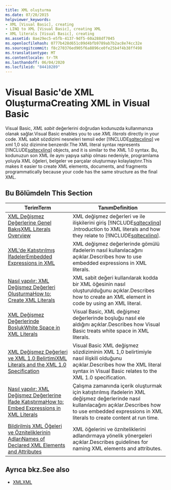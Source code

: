 ```yaml
---
title: XML oluşturma
ms.date: 07/20/2015
helpviewer_keywords:
- XML [Visual Basic], creating
- LINQ to XML [Visual Basic], creating XML
- XML literals [Visual Basic], creating
ms.assetid: 8ae29ec5-e5fb-4137-9df5-60a288df7045
ms.openlocfilehash: 0777b428d651c09d4bfb9789ab7b2ac8e74cc32e
ms.sourcegitcommit: f8c270376ed905f6a8896ce0fe25b4f4b38ff498
ms.translationtype: MT
ms.contentlocale: tr-TR
ms.lasthandoff: 06/04/2020
ms.locfileid: "84410289"
---
```

# <a name="creating-xml-in-visual-basic"></a><span data-ttu-id="d30ca-102">Visual Basic'de XML Oluşturma</span><span class="sxs-lookup"><span data-stu-id="d30ca-102">Creating XML in Visual Basic</span></span>
<span data-ttu-id="d30ca-103">Visual Basic, *XML sabit* değerlerini doğrudan kodunuzda kullanmanıza olanak sağlar.</span><span class="sxs-lookup"><span data-stu-id="d30ca-103">Visual Basic enables you to use *XML literals* directly in your code.</span></span> <span data-ttu-id="d30ca-104">XML sabit sözdizimi nesneleri temsil eder [!INCLUDE[sqltecxlinq](~/includes/sqltecxlinq-md.md)] ve xml 1,0 söz dizimine benzerdir.</span><span class="sxs-lookup"><span data-stu-id="d30ca-104">The XML literal syntax represents [!INCLUDE[sqltecxlinq](~/includes/sqltecxlinq-md.md)] objects, and it is similar to the XML 1.0 syntax.</span></span> <span data-ttu-id="d30ca-105">Bu, kodunuzun son XML ile aynı yapıya sahip olması nedeniyle, programlama yoluyla XML öğeleri, belgeler ve parçalar oluşturmayı kolaylaştırır.</span><span class="sxs-lookup"><span data-stu-id="d30ca-105">This makes it easier to create XML elements, documents, and fragments programmatically because your code has the same structure as the final XML.</span></span>  
  
## <a name="in-this-section"></a><span data-ttu-id="d30ca-106">Bu Bölümde</span><span class="sxs-lookup"><span data-stu-id="d30ca-106">In This Section</span></span>  
  
|<span data-ttu-id="d30ca-107">Terim</span><span class="sxs-lookup"><span data-stu-id="d30ca-107">Term</span></span>|<span data-ttu-id="d30ca-108">Tanım</span><span class="sxs-lookup"><span data-stu-id="d30ca-108">Definition</span></span>|  
|---|---|  
|[<span data-ttu-id="d30ca-109">XML Değişmez Değerlerine Genel Bakış</span><span class="sxs-lookup"><span data-stu-id="d30ca-109">XML Literals Overview</span></span>](xml-literals-overview.md)|<span data-ttu-id="d30ca-110">XML değişmez değerleri ve ile ilişkilerini giriş [!INCLUDE[sqltecxlinq](~/includes/sqltecxlinq-md.md)] .</span><span class="sxs-lookup"><span data-stu-id="d30ca-110">Introduction to XML literals and how they relate to [!INCLUDE[sqltecxlinq](~/includes/sqltecxlinq-md.md)].</span></span>|  
|[<span data-ttu-id="d30ca-111">XML'de Katıştırılmış İfadeler</span><span class="sxs-lookup"><span data-stu-id="d30ca-111">Embedded Expressions in XML</span></span>](embedded-expressions-in-xml.md)|<span data-ttu-id="d30ca-112">XML değişmez değerlerinde gömülü ifadelerin nasıl kullanılacağını açıklar.</span><span class="sxs-lookup"><span data-stu-id="d30ca-112">Describes how to use embedded expressions in XML literals.</span></span>|  
|[<span data-ttu-id="d30ca-113">Nasıl yapılır: XML Değişmez Değerleri Oluşturma</span><span class="sxs-lookup"><span data-stu-id="d30ca-113">How to: Create XML Literals</span></span>](how-to-create-xml-literals.md)|<span data-ttu-id="d30ca-114">XML sabit değeri kullanılarak kodda bir XML öğesinin nasıl oluşturulduğunu açıklar.</span><span class="sxs-lookup"><span data-stu-id="d30ca-114">Describes how to create an XML element in code by using an XML literal.</span></span>|  
|[<span data-ttu-id="d30ca-115">XML Değişmez Değerlerinde Boşluk</span><span class="sxs-lookup"><span data-stu-id="d30ca-115">White Space in XML Literals</span></span>](white-space-in-xml-literals.md)|<span data-ttu-id="d30ca-116">Visual Basic, XML değişmez değerlerinde boşluğu nasıl ele aldığını açıklar.</span><span class="sxs-lookup"><span data-stu-id="d30ca-116">Describes how Visual Basic treats white space in XML literals.</span></span>|  
|[<span data-ttu-id="d30ca-117">XML Değişmez Değerleri ve XML 1.0 Belirtimi</span><span class="sxs-lookup"><span data-stu-id="d30ca-117">XML Literals and the XML 1.0 Specification</span></span>](xml-literals-and-the-xml-1-0-specification.md)|<span data-ttu-id="d30ca-118">Visual Basic XML değişmez sözdiziminin XML 1,0 belirtimiyle nasıl ilişkili olduğunu açıklar.</span><span class="sxs-lookup"><span data-stu-id="d30ca-118">Describes how the XML literal syntax in Visual Basic relates to the XML 1.0 specification.</span></span>|  
|[<span data-ttu-id="d30ca-119">Nasıl yapılır: XML Değişmez Değerlerine İfade Katıştırma</span><span class="sxs-lookup"><span data-stu-id="d30ca-119">How to: Embed Expressions in XML Literals</span></span>](how-to-embed-expressions-in-xml-literals.md)|<span data-ttu-id="d30ca-120">Çalışma zamanında içerik oluşturmak için katıştırılmış ifadelerin XML değişmez değerlerinde nasıl kullanılacağını açıklar.</span><span class="sxs-lookup"><span data-stu-id="d30ca-120">Describes how to use embedded expressions in XML literals to create content at run time.</span></span>|  
|[<span data-ttu-id="d30ca-121">Bildirilmiş XML Öğeleri ve Özniteliklerinin Adları</span><span class="sxs-lookup"><span data-stu-id="d30ca-121">Names of Declared XML Elements and Attributes</span></span>](names-of-declared-xml-elements-and-attributes.md)|<span data-ttu-id="d30ca-122">XML öğelerini ve özniteliklerini adlandırmaya yönelik yönergeleri açıklar.</span><span class="sxs-lookup"><span data-stu-id="d30ca-122">Describes guidelines for naming XML elements and attributes.</span></span>|  
  
## <a name="see-also"></a><span data-ttu-id="d30ca-123">Ayrıca bkz.</span><span class="sxs-lookup"><span data-stu-id="d30ca-123">See also</span></span>

- [<span data-ttu-id="d30ca-124">XML</span><span class="sxs-lookup"><span data-stu-id="d30ca-124">XML</span></span>](index.md)
